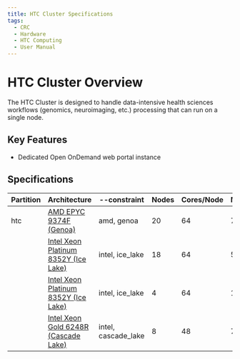 ```yaml
---
title: HTC Cluster Specifications
tags:
  - CRC
  - Hardware
  - HTC Computing
  - User Manual
---
```


# HTC Cluster Overview

The HTC Cluster is designed to handle data-intensive health sciences workflows (genomics, neuroimaging, etc.) 
processing that can run on a single node.

## Key Features

- Dedicated Open OnDemand web portal instance

## Specifications

| Partition | Architecture                                                                                                                                                                   | --constraint        | Nodes | Cores/Node | Mem/Node | Mem/Core | Scratch     | Network | Nodes           |
|-----------|--------------------------------------------------------------------------------------------------------------------------------------------------------------------------------|---------------------|-------|------------|----------|----------|-------------|---------|-----------------|
| htc       | [AMD EPYC 9374F (Genoa)](https://www.amd.com/en/products/cpu/amd-epyc-9374f)                                                                                                   | amd, genoa          | 20    | 64         | 768 GB   | 12 GB    | 3.2 TB NVMe | 10GbE   | htc-n[50-69]    |
|           | [Intel Xeon Platinum 8352Y (Ice Lake)](https://www.intel.com/content/www/us/en/products/sku/212284/intel-xeon-platinum-8352y-processor-48m-cache-2-20-ghz/specifications.html) | intel, ice_lake     | 18    | 64         | 512 GB   | 8 GB     | 2 TB NVMe   | 10GbE   | htc-n[32-49]    |
|           | [Intel Xeon Platinum 8352Y (Ice Lake)](https://www.intel.com/content/www/us/en/products/sku/212284/intel-xeon-platinum-8352y-processor-48m-cache-2-20-ghz/specifications.html) | intel, ice_lake     | 4     | 64         | 1 TB     | 16 GB    | 2 TB NVMe   | 10GbE   | htc-1024-n[0-3] |
|           | [Intel Xeon Gold 6248R (Cascade Lake)](https://ark.intel.com/content/www/us/en/ark/products/199351/intel-xeon-gold-6248r-processor-35-75m-cache-3-00-ghz.html)                 | intel, cascade_lake | 8     | 48         | 768 GB   | 16 GB    | 960 GB SSD  | 10GbE   | htc-n[24-31]    |
